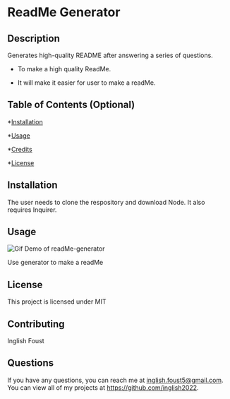 # ReadMe Generator
  

  

  ## Description

  Generates high-quality README after answering a series of questions.

  * To make a high quality ReadMe.
  
  * It will make it easier for user to make a readMe.
  

  ## Table of Contents (Optional)

  
  *[Installation](#installation) 

  *[Usage](#usage)  

  *[Credits](#credits)
  
  *[License](#license)



  ## Installation

  The user needs to clone the respository and download Node.  It also requires Inquirer.

  ## Usage
  ![Gif Demo of readMe-generator](./video/ReadMe-generatorvideo.gif)
  

  Use generator to make a readMe

  

  ## License

  This project is licensed under MIT

  ## Contributing
  
  Inglish Foust




  ## Questions
  
  If you have any questions, you can reach me at inglish.foust5@gmail.com.
  You can view all of my projects at https://github.com/inglish2022.

  